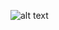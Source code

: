 ![alt text]([?raw=true](https://github.com/AlwiAnggoro/Stok-Barang-Simpel-Simple-Stock-Software/blob/main/Screenshots/1.png)https://github.com/AlwiAnggoro/Stok-Barang-Simpel-Simple-Stock-Software/blob/main/Screenshots/1.png)
